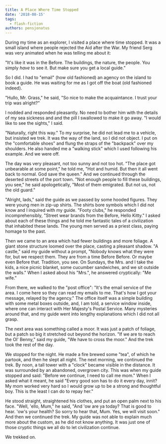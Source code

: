 ```yaml
---
title: A Place Where Time Stopped
date: '2018-08-15'
tags:
  - flash-fiction
authors: pensjonatus
---
```


During my time as an explorer, I visited a place where time stopped. It was a
small island where people rejected the Aid after the War. My friend Serg was
very animated when he was telling me about it:

<!-- truncate -->

"It's like it was in the Before. The buildings, the nature, the people. You
simply *have* to see it. But make sure you get a local guide."

So I did. I had to "email" (how old fashioned) an agency on the island to book a
guide. He was waiting for me as I got off the boat (old fashioned indeed).

"Hullo, Mr. Grass," he said, "So nice to make the acquaintance. I trust your
trip was alright?"

I nodded and responded pleasantly. No need to bother him with the details of my
sea sickness and and the pill I swallowed to make it go away. "I would like to
see the sights," I said.

"Naturally, right this way." To my surprise, he did not lead me to a vehicle,
but insisted we trek. It was the way of the land, so I did not object. I put on
the "comfortable shoes" and flung the straps of the "backpack" over my
shoulders. He also handed me a "walking stick" which I used following his
example. And we were off.

The day was very pleasant, not too sunny and not too hot. "The place got
unbearable at some point," he told me, "Hot and humid. But then it all went back
to normal. God save the queen." And we continued through the deserted streets of
the port town. "Not enough people to fill these buildings, you see," he said
apologetically, "Most of them emigrated. But not us, not the old guard."

"Alright, lads," said the guide as we passed by some hooded figures. They were
young men in zip-up shirts. The shirts bore symbols which I did not know and I
inquired with my guide. "Footy clubs," he responded incomprehensibly, "Street
wear brands from the Before, Hello Kitty." I asked about each of these things
and he told me fantastic tales of a civilization that inhabited these lands. The
young men served as a priest class, paying homage to the past.

Then we came to an area which had fewer buildings and more foliage. A giant
stone structure loomed over the place, casting a pleasant shadow. "A castle,"
said my guide without a prompt, "Nobody knows what they were for, but we respect
them. They are from a time Before Before. Or maybe even Before that. Tradition,
you see. On Sundays, the Mrs. and I take the kids, a nice picnic blanket, some
cucumber sandwiches, and we sit outside the walls." When I asked about his
"Mrs.", he answered cryptically: "Me wife."

From there, we walked to the "post office": "It's the email service of the area.
I come here so they can read my emails to me. That's how I got your message,
relayed by the agency." The office itself was a simple building with some metal
boxes outside, and, I am told, a service window inside, where one can interact
with Her Majesty's Postal Service. Many mysteries around that, and my guide went
into lengthy explanations which I did not all grasp.

The next area was something called a moor. It was just a patch of foliage, but a
patch so big it stretched out beyond the horizon. "If we are to reach the Ol'
Benny," said my guide, "We have to cross the moor." And the trek took the rest
of the day.

We stopped for the night. He made a fire brewed some "tea", of which he partook,
and then he slept all night. The next morning, we continued the trek. By noon, a
tall tower with a "clock" became visible in the distance. It was surrounded by
an abandoned, overgrown city. This was when my guide stopped and said: "Before
we continue, I need to call me mom." When I asked what it meant, he said "Every
good son has to do it every day, innit? My mom worked very hard so I would grow
up to be a strong and thoughtful boy. This is the least I can do to repay her."

He stood straight, straightened his clothes, and put an open palm next to his
face. "Well, 'ello, Mum," he said, "And 'ow are ya today? That is good to hear.
'ow's your health? So sorry to hear that, Mum. Yes, we will visit soon." And
then we continued the trek. My guide was not able to explain much more about the
custom, as he did not know anything. It was just one of those cryptic things we
all do to let civilization continue.

We trekked on.
